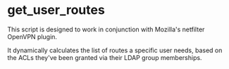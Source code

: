 # get_user_routes
This script is designed to work in conjunction with Mozilla's netfilter OpenVPN plugin.

It dynamically calculates the list of routes a specific user needs, based on the ACLs they've been granted via their LDAP group memberships.
